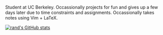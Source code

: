 Student at UC Berkeley. Occassionally projects for fun and gives up a few days later due to time constraints and assignments. Occassionally takes notes using Vim + LaTeX.

[![rand's GitHub stats](https://github-readme-stats.vercel.app/api?username=randomrevised)](https://github.com/anuraghazra/github-readme-stats)


<!---
randomrevised/randomrevised is a ✨ special ✨ repository because its `README.md` (this file) appears on your GitHub profile.
You can click the Preview link to take a look at your changes.
--->
